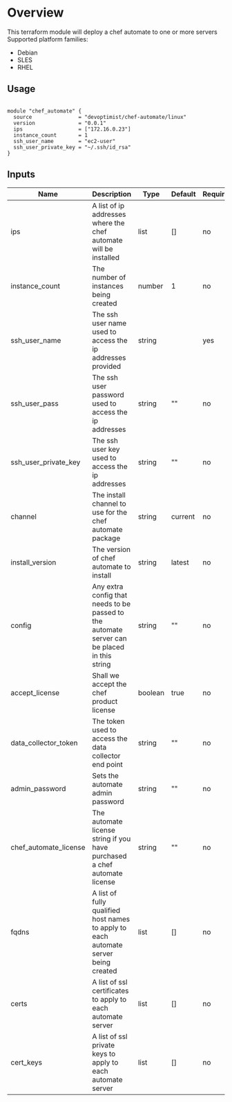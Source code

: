 # Overview
This terraform module will deploy a chef automate to one or more servers
Supported platform families:
 * Debian
 * SLES
 * RHEL

## Usage

```hcl

module "chef_automate" {
  source               = "devoptimist/chef-automate/linux"
  version              = "0.0.1"
  ips                  = ["172.16.0.23"]
  instance_count       = 1
  ssh_user_name        = "ec2-user"
  ssh_user_private_key = "~/.ssh/id_rsa"
}
```

## Inputs

| Name | Description | Type | Default | Required |
|------|-------------|------|---------|----------|
|ips|A list of ip addresses where the chef automate will be installed|list|[]|no|
|instance_count|The number of instances being created|number|1|no|
|ssh_user_name|The ssh user name used to access the ip addresses provided|string||yes|
|ssh_user_pass|The ssh user password used to access the ip addresses|string|""|no|
|ssh_user_private_key|The ssh user key used to access the ip addresses|string|""|no|
|channel|The install channel to use for the chef automate package|string|current|no|
|install_version|The version of chef automate to install|string|latest|no|
|config|Any extra config that needs to be passed to the automate server can be placed in this string|string|""|no|
|accept_license|Shall we accept the chef product license|boolean|true|no|
|data_collector_token|The token used to access the data collector end point|string|""|no|
|admin_password|Sets the automate admin password|string|""|no|
|chef_automate_license|The automate license string if you have purchased a chef automate license|string|""|no|
|fqdns|A list of fully qualified host names to apply to each automate server being created|list|[]|no|
|certs|A list of ssl certificates to apply to each automate server|list|[]|no|
|cert_keys|A list of ssl private keys to apply to each automate server|list|[]|no|
